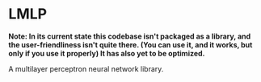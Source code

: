 # LMLP
<b>Note: In its current state this codebase isn't packaged as a library, and the user-friendliness isn't quite there. (You can use it, and it works, but only if you use it properly) It has also yet to be optimized.</b>

A multilayer perceptron neural network library.
